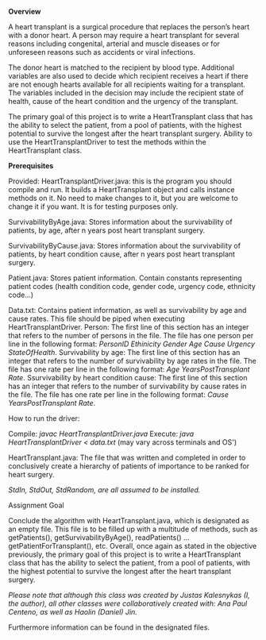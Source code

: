 **Overview**

A heart transplant is a surgical procedure that replaces the person’s heart with a donor heart. A person may require a heart transplant for several reasons including congenital, arterial and muscle diseases or for unforeseen reasons such as accidents or viral infections.

The donor heart is matched to the recipient by blood type. Additional variables are also used to decide which recipient receives a heart if there are not enough hearts available for all recipients waiting for a transplant. The variables included in the decision may include the recipient state of health, cause of the heart condition and the urgency of the transplant.

The primary goal of this project is to write a HeartTransplant class that has the ability to select the patient, from a pool of patients, with the highest potential to survive the longest after the heart transplant surgery. Ability to use the HeartTransplantDriver to test the methods within the HeartTransplant class.

**Prerequisites**

Provided: HeartTransplantDriver.java: this is the program you should compile and run. It builds a HeartTransplant object and calls instance methods on it. No need to make changes to it, but you are welcome to change it if you want. It is for testing purposes only.

SurvivabilityByAge.java: Stores information about the survivability of patients, by age, after n years post heart transplant surgery.

SurvivabilityByCause.java: Stores information about the survivability of patients, by heart condition cause, after n years post heart transplant surgery.

Patient.java: Stores patient information. Contain constants representing patient codes (health condition code, gender code, urgency code, ethnicity code…)

Data.txt: Contains patient information, as well as survivability by age and cause rates. This file should be piped when executing HeartTransplantDriver. Person:
The first line of this section has an integer that refers to the number of persons in the file. The file has one person per line in the following format: *PersonID Ethinicity Gender Age Cause Urgency StateOfHealth*. Survivability by age: The first line of this section has an integer that refers to the number of survivability by age rates in the file. The file has one rate per line in the following format: *Age YearsPostTransplant Rate*. Ssurvivability by heart condition cause: The first line of this section has an integer that refers to the number of survivability by cause rates in the file. The file has one rate per line in the following format:
*Cause YearsPostTransplant Rate*. 

How to run the driver: 

Compile: *javac HeartTransplantDriver.java*
Execute: *java HeartTransplantDriver < data.txt* (may vary across terminals and OS')

HeartTransplant.java: The file that was written and completed in order to conclusively create a hierarchy of patients of importance to be ranked for heart surgery.

*StdIn, StdOut, StdRandom, are all assumed to be installed.*  

Assignment Goal

Conclude the algorithm with HeartTransplant.java, which is designated as an empty file. This file is to be filled up with a multitude of methods, such as getPatients(), getSurvivabilityByAge(), readPatients() ... getPatientForTransplant(), etc. Overall, once again as stated in the objective previously, the primary goal of this project is to write a HeartTransplant class that has the ability to select the patient, from a pool of patients, with the highest potential to survive the longest after the heart transplant surgery.

*Please note that although this class was created by Justas Kalesnykas (I, the author), all other classes were collaboratively created with: Ana Paul Centeno, as well as Haolin (Daniel) Jin.*

Furthermore information can be found in the designated files.
